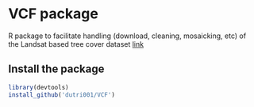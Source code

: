# VCF package

R package to facilitate handling (download, cleaning, mosaicking, etc) of the Landsat based tree cover dataset [link](http://landcover.org/data/landsatTreecover/)

## Install the package
```r
library(devtools)
install_github('dutri001/VCF')
```